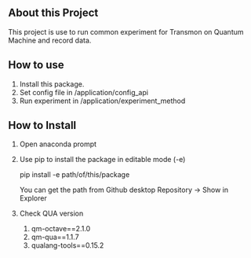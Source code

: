 ## About this Project
This project is use to run common experiment for Transmon on Quantum Machine and record data.

## How to use
1. Install this package.
2. Set config file in /application/config_api
3. Run experiment in /application/experiment_method

## How to Install 
1. Open anaconda prompt
2. Use pip to install the package in editable mode (-e)
   
    pip install -e path/of/this/package

    You can get the path from Github desktop
    Repository -> Show in Explorer
4. Check QUA version 
    1. qm-octave==2.1.0
    2. qm-qua==1.1.7
    3. qualang-tools==0.15.2

